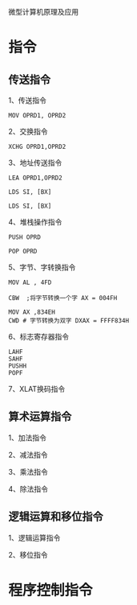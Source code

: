微型计算机原理及应用

# 指令

## 传送指令

1、传送指令

```assembly
MOV OPRD1, OPRD2
```

2、交换指令

```assembly
XCHG OPRD1,OPRD2
```

3、地址传送指令

```assembly
LEA OPRD1,OPRD2
```

```assembly
LDS SI, [BX]
```

```assembly
LDS SI, [BX]
```

4、堆栈操作指令

```assembly
PUSH OPRD

POP OPRD
```

5、字节、字转换指令

```assembly
MOV AL , 4FD

CBW  ;将字节转换一个字 AX = 004FH
```

```assembly
MOV AX ,834EH
CWD # 字节转换为双字 DXAX = FFFF834H
```

6、标志寄存器指令

```assembly
LAHF
SAHF
PUSHH
POPF
```

7、XLAT换码指令

## 算术运算指令

1、加法指令

2、减法指令

3、乘法指令

4、除法指令

## 逻辑运算和移位指令

1、逻辑运算指令

2、移位指令

# 程序控制指令

